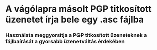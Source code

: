 # A vágólapra másolt PGP titkosított üzenetet írja bele egy .asc fájlba
### Használata meggyorsítja a PGP titkosított üzeneteknek a fájlbaírását a gyorsabb üzenetváltás érdekében 
